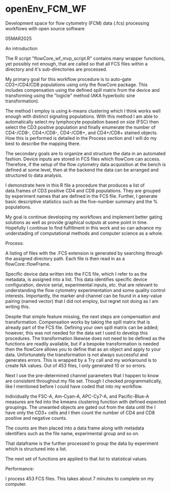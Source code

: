 # openEnv_FCM_WF
Development space for flow cytometry (FCM) data (.fcs) processing workflows with open source software

05MAR2025

An introduction

The R script "flowCore_wf_mvp_script.R" contains many wrapper functions, yet possibly not enough, that are called so that all FCS files within a directory and it's sub-directories are processed. 

My primary goal for this workflow procedure is to auto-gate CD3+/CD4/CD8 populations using only the flowCore package. This includes compensation using the defined spill matrix from the device and transforming using the "logicle" method (AKA hyperbolic sine transformation). 

The method I employ is using k-means clustering which I think works well enough with distinct signaling populations. With this method I am able to automatically select my lymphocyte population based on size (FSC) then select the CD3 positive population and finally enumerate the number of CD4-/CD8-, CD4+/CD8-, CD4-/CD8+, and CD4+/CD8+ stained objects. How this is performed is detailed in the Process section and I will do my best to describe the mapping there. 

The secondary goals are to organize and structure the data in an automated fashion. Device inputs are stored in FCS files which flowCore can access. Therefore, if the setup of the flow cytometry data acquisition at the bench is defined at some level, then at the backend the data can be arranged and structured to data analysis. 

I demonstrate here in this R file a procedure that produces a list of data.frames of CD3 positive CD4 and CD8 populations. They are grouped by experiment names that are defined in the FCS file. Further, I generate basic descriptive statistics such as the five-number summary and the % populations. 

My goal is continue developing my workflows and implement better gating solutions as well as provide graphical outputs at some point in time. Hopefully I continue to find fulfillment in this work and so can advance my understading of computational methods and computer science as a whole. 

Process: 

A listing of files with the .FCS extension is generated by searching through the assigned directory path. Each file is then read in as a flowCore::flowFrame. 

Specific device data written into the FCS file, which I refer to as the metadata, is assigned into a list. This data identifies specific device configuration, device serial, experimental inputs, etc. that are relevant to understanding the flow cytometry experimentation and some quality control interests. Importantly, the marker and channel can be found in a key-value pairing (named vector) that I did not employ, but regret not doing as I am writing this. 

Despite that simple feature missing, the next steps are compensation and transformation. Compensation works by taking the spill matrix that is already part of the FCS file. Defining your own spill matrix can be added; however, this was not needed for the data set I used to develop this procedures. The transformation likewise does not need to be defined as the functions are readily available, but if a bespoke transformation is needed then the flowCore allows you to define that as an object and apply to your data. Unfortunately the transformation is not always successful and generates errors. This is wrapped by a Try call and my workaround is to create NA values. Out of 453 files, I only generated 10 or so errors. 

Next I use the pre-determined channel parameters that I happen to know are consistent throughout my file set. Though I checked programmatically, like I mentioned before I could have coded that into my workflow. 

Individually the FSC-A, Am-Cyan-A, APC-Cy7-A, and Pacific-Blue-A measures are fed into the kmeans clustering function with defined expected groupings. The unwanted objects are gated  out from the data until the I have only the CD3+ cells and I then count the number of CD4 and CD8 positive and negative counts.

The counts are then placed into a data frame along with metadata identifiers such as the file name, experimental group and so on. 

That dataframe is the further processed to group the data by experiment which is structured into a list. 

The next set of functions are applied to that list to statistical values. 

Performance: 

I process 453 FCS files. This takes about 7 minutes to complete on my computer.   
